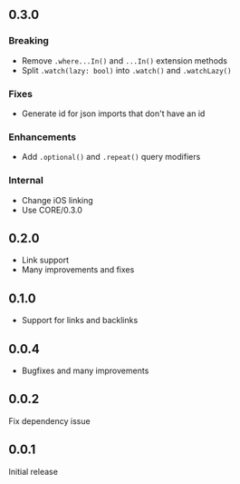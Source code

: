 ## 0.3.0

### Breaking
- Remove `.where...In()` and `...In()` extension methods
- Split `.watch(lazy: bool)` into `.watch()` and `.watchLazy()`

### Fixes
- Generate id for json imports that don't have an id

### Enhancements
- Add `.optional()` and `.repeat()` query modifiers

### Internal
- Change iOS linking
- Use CORE/0.3.0

## 0.2.0
- Link support
- Many improvements and fixes

## 0.1.0
- Support for links and backlinks

## 0.0.4
- Bugfixes and many improvements

## 0.0.2
Fix dependency issue

## 0.0.1
Initial release